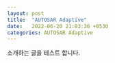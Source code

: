 ```yaml
---
layout: post
title:  "AUTOSAR Adaptive"
date:   2022-06-20 21:03:36 +0530
categories: AUTOSAR Adaptive
---
```

소개하는 글을 테스트 합니다.



